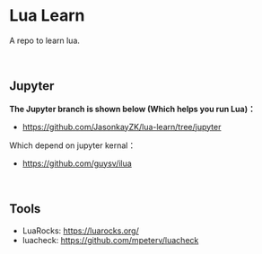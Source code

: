 # **Lua Learn**

A repo to learn lua.

<br/>

## **Jupyter**

**The Jupyter branch is shown below (Which helps you run Lua)：**

-   https://github.com/JasonkayZK/lua-learn/tree/jupyter

Which depend on jupyter kernal：

-   https://github.com/guysv/ilua

<br/>

## **Tools**

- LuaRocks: https://luarocks.org/
- luacheck: https://github.com/mpeterv/luacheck


